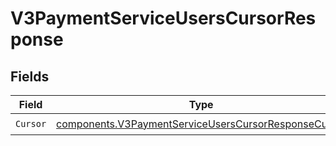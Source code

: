 # V3PaymentServiceUsersCursorResponse


## Fields

| Field                                                                                                                        | Type                                                                                                                         | Required                                                                                                                     | Description                                                                                                                  |
| ---------------------------------------------------------------------------------------------------------------------------- | ---------------------------------------------------------------------------------------------------------------------------- | ---------------------------------------------------------------------------------------------------------------------------- | ---------------------------------------------------------------------------------------------------------------------------- |
| `Cursor`                                                                                                                     | [components.V3PaymentServiceUsersCursorResponseCursor](../../models/components/v3paymentserviceuserscursorresponsecursor.md) | :heavy_check_mark:                                                                                                           | N/A                                                                                                                          |